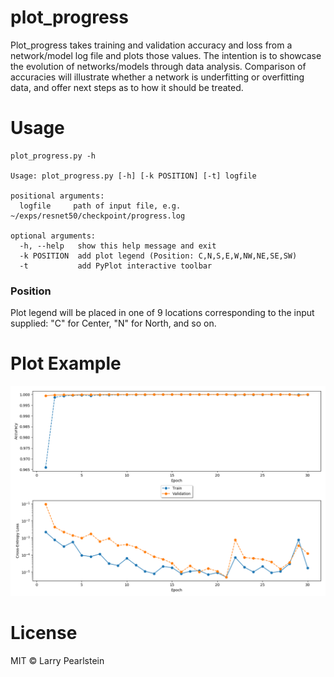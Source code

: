 # plot_progress

Plot_progress takes training and validation accuracy and loss from a network/model log file and plots those values. The intention is to showcase the evolution of networks/models through data analysis. Comparison of accuracies will illustrate whether a network is underfitting or overfitting data, and offer next steps as to how it should be treated.

# Usage

```
plot_progress.py -h

Usage: plot_progress.py [-h] [-k POSITION] [-t] logfile

positional arguments:
  logfile     path of input file, e.g. ~/exps/resnet50/checkpoint/progress.log

optional arguments:
  -h, --help   show this help message and exit
  -k POSITION  add plot legend (Position: C,N,S,E,W,NW,NE,SE,SW)
  -t           add PyPlot interactive toolbar
```
### Position

Plot legend will be placed in one of 9 locations corresponding to the input supplied: "C" for Center, "N" for North, and so on.

# Plot Example
![Example Figure](plot_progress_fig.png)

# License

MIT © Larry Pearlstein

 



 
